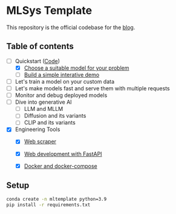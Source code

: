 # MLSys Template
This repository is the official codebase for the [blog](https://jason-cs18.github.io/ml-engineering/ml_engineer.html).

## Table of contents
- [ ] Quickstart ([Code]())
    - [x] [Choose a suitable model for your problem](https://jason-cs18.github.io/ml-engineering/model_selection.html)
    - [ ] [Build a simple interative demo](https://jason-cs18.github.io/ml-engineering/web_demo.html)
- [ ] Let's train a model on your custom data
- [ ] Let's make models fast and serve them with multiple requests
- [ ] Monitor and debug deployed models
- [ ] Dive into generative AI
    - [ ] LLM and MLLM
    - [ ] Diffusion and its variants
    - [ ] CLIP and its variants
- [x] Engineering Tools
    - [x] [Web scraper](https://jason-cs18.github.io/ml-engineering/web_scraper.html)
    - [x] [Web development with FastAPI](https://jason-cs18.github.io/ml-engineering/fastapi.html)
    - [x] [Docker and docker-compose](https://jason-cs18.github.io/ml-engineering/docker.html)


## Setup
```bash
conda create -n mltemplate python=3.9
pip install -r requirements.txt
```
